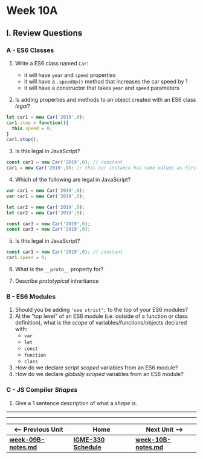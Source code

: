 # Week 10A

## I. Review Questions

### A - ES6 Classes
1. Write a ES6 class named `Car`:
    - it will have `year` and `speed` properties
    - it will have a `.speedUp()` method that increases the car speed by 1
    - it will have a constructor that takes `year` and `speed` parameters
  
2. Is adding properties and methods to an object created with an ES6 class *legal*?

```js
let car1 = new Car('2019',0);
car1.stop = function(){
  this.speed = 0;
}
car1.stop();
```

3. Is this legal in JavaScript?

```js
const car1 = new Car('2019',0); // constant 
car1 = new Car('2019',0); // this car instance has same values as first car
```

4. Which of the following are legal in JavaScript?

```js
var car1 = new Car('2019',0);
var car1 = new Car('2019',0);

let car2 = new Car('2019',0);
let car2 = new Car('2019',0);

const car3 = new Car('2019',0);
const car3 = new Car('2019',0);
```

5. Is this legal in JavaScript?

```js
const car1 = new Car('2019',0); // constant 
car1.speed = 0;
```

6. What is the `__proto__` property for?

7. Describe *prototypical* inheritance

### B - ES6 Modules

1. Should you be adding `'use strict";` to the top of your ES6 modules?
2. At the "top level" of an ES6 module (i.e. outside of a function or class definition), what is the *scope* of variables/functions/objects declared with:
    - `var`
    - `let`
    - `const`
    - `function`
    - `class`
3. How do we declare *script scoped* variables from an ES6 module?
4. How do we declare *globally scoped* variables from an ES6 module?

### C - JS Compiler *Shapes*

1. Give a 1 sentence description of what a *shape* is.


<hr><hr>

| <-- Previous Unit | Home | Next Unit -->
| --- | --- | --- 
| [**week-09B-notes.md**](week-09B-notes.md)     |  [**IGME-330 Schedule**](../schedule.md) | [**week-10B-notes.md**](week-10B-notes.md)

